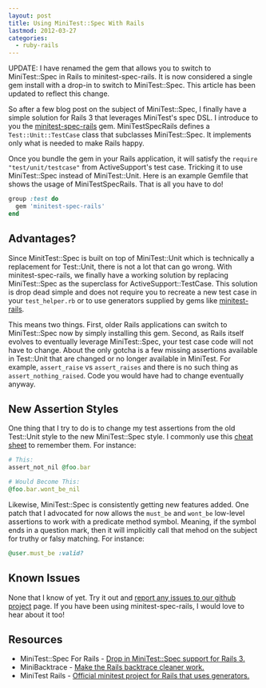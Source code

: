 ```yaml
---
layout: post
title: Using MiniTest::Spec With Rails
lastmod: 2012-03-27
categories: 
  - ruby-rails
---
```


<aside class="flash_info">
  UPDATE: I have renamed the gem that allows you to switch to MiniTest::Spec in Rails to minitest-spec-rails. 
  It is now considered a single gem install with a drop-in to switch to MiniTest::Spec. This article has been updated to reflect this change.
</aside>

<p>
  So after a few blog post on the subject of MiniTest::Spec, I finally have a simple solution for Rails 3 that leverages MiniTest's spec DSL. I introduce to you the <a href="http://github.com/metaskills/minitest-spec-rails">minitest-spec-rails</a> gem. MiniTestSpecRails defines a <code>Test::Unit::TestCase</code> class that subclasses MiniTest::Spec. It implements only what is needed to make Rails happy.
</p>

<p>
  Once you bundle the gem in your Rails application, it will satisfy the <code>require "test/unit/testcase"</code> from ActiveSupport's test case. Tricking it to use MiniTest::Spec instead of MiniTest::Unit. Here is an example Gemfile that shows the usage of MiniTestSpecRails. That is all you have to do!
</p>

```ruby
group :test do
  gem 'minitest-spec-rails'
end
```


<h2>Advantages?</h2>

<p>
  Since MinitTest::Spec is built on top of MiniTest::Unit which is technically a replacement for Test::Unit, there is not a lot that can go wrong. With minitest-spec-rails, we finally have a working solution by replacing MiniTest::Spec as the superclass for ActiveSupport::TestCase. This solution is drop dead simple and does not require you to recreate a new test case in your <code>test_helper.rb</code> or to use generators supplied by gems like <a href="https://github.com/blowmage/minitest-rails">minitest-rails</a>.
</p>
  
<p>
  This means two things. First, older Rails applications can switch to MiniTest::Spec now by simply installing this gem. Second, as Rails itself evolves to eventually leverage MiniTest::Spec, your test case code will not have to change. About the only gotcha is a few missing assertions available in Test::Unit that are changed or no longer available in MiniTest. For example, <code>assert_raise</code> vs <code>assert_raises</code> and there is no such thing as <code>assert_nothing_raised</code>. Code you would have had to change eventually anyway.
</p>


<h2>New Assertion Styles</h2>

<p>
  One thing that I try to do is to change my test assertions from the old Test::Unit style to the new MiniTest::Spec style. I commonly use this <a href="http://cheat.errtheblog.com/s/minitest/1">cheat sheet</a> to remember them. For instance:
</p>

```ruby
# This:
assert_not_nil @foo.bar

# Would Become This:
@foo.bar.wont_be_nil
```

<p>
  Likewise, MiniTest::Spec is consistently getting new features added. One patch that I advocated for now allows the <code>must_be</code> and <code>wont_be</code> low-level assertions to work with a predicate method symbol. Meaning, if the symbol ends in a question mark, then it will implicitly call that mehod on the subject for truthy or falsy matching. For instance:
</p>

```ruby
@user.must_be :valid?
```


<h2>Known Issues</h2>

<p>
  None that I know of yet. Try it out and <a href="http://github.com/metaskills/minitest-spec-rails/issues">report any issues to our github project</a> page. If you have been using minitest-spec-rails, I would love to hear about it too!
</p>


<h2>Resources</h2>

<ul>
  <li>MiniTest::Spec For Rails - <a href="http://github.com/metaskills/minitest-spec-rails">Drop in MiniTest::Spec support for Rails 3.</a></li>
  <li>MiniBacktrace - <a href="/2011/03/22/mini-backtrace-for-minitest-and-rails/">Make the Rails backtrace cleaner work.</a></li>
  <li>MiniTest Rails - <a href="http://github.com/blowmage/minitest-rails">Official minitest project for Rails that uses generators.</a></li>
</ul>


